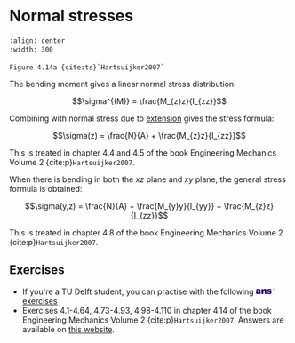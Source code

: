 ```{index} Normal stresses bending
```
```{index} Stress formula
```

# Normal stresses

```{figure} ./normal_data/image.png
:align: center
:width: 300

Figure 4.14a {cite:ts}`Hartsuijker2007`
```

The bending moment gives a linear normal stress distribution:

$$\sigma^{(M)} = \frac{M_{z}z}{I_{zz}}$$

Combining with normal stress due to [extension](../solve_extension/normal.md) gives the stress formula:

$$\sigma(z) = \frac{N}{A} + \frac{M_{z}z}{I_{zz}}$$

This is treated in chapter 4.4 and 4.5 of the book Engineering Mechanics Volume 2 {cite:p}`Hartsuijker2007`.

When there is bending in both the $xz$ plane and $xy$ plane, the general stress formula is obtained:

$$\sigma(y,z) = \frac{N}{A} + \frac{M_{y}y}{I_{yy}} + \frac{M_{z}z}{I_{zz}}$$

This is treated in chapter 4.8 of the book Engineering Mechanics Volume 2 {cite:p}`Hartsuijker2007`.

## Exercises
- If you're a TU Delft student, you can practise with the following [<img height="12px" src="../../images/ANS.svg" alt="ANS"> exercises](https://ans.app/digital_test/assignments/1165121/results/new)
- Exercises 4.1-4.64, 4.73-4.93, 4.98-4.110  in chapter 4.14 of the book Engineering Mechanics Volume 2 {cite:p}`Hartsuijker2007`. Answers are available on [this website](https://icozct.tudelft.nl/TUD_CT/bookanswers/vol2/Chapter4/).